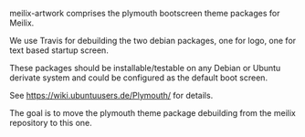 meilix-artwork comprises the plymouth bootscreen theme packages for Meilix.

We use Travis for debuilding the two debian packages, one for logo, one for text based startup screen.

These packages should be installable/testable on any Debian or Ubuntu derivate system and could be configured as the default boot screen.

See https://wiki.ubuntuusers.de/Plymouth/ for details.

The goal is to move the plymouth theme package debuilding from the meilix repository to this one.
